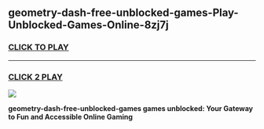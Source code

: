 
## geometry-dash-free-unblocked-games-Play-Unblocked-Games-Online-8zj7j
<h3>
<a href="https://premium76.site?title=geometry-dash-free-unblocked-games&ref=24A">CLICK TO PLAY</a></h3>
<hr>

<h3>
<a href="https://premium76.site?title=geometry-dash-free-unblocked-games&ref=24A">CLICK 2 PLAY</a>
  
</h3>

<a href="https://premium76.site?title=geometry-dash-free-unblocked-games&ref=24A"><img src="https://clearcache.store/games.png"></a>


**geometry-dash-free-unblocked-games games unblocked: Your Gateway to Fun and Accessible Online Gaming**
